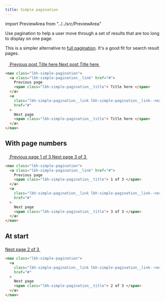 ```yaml
---
title: Simple pagination
---
```


import PreviewArea from "../../src/PreviewArea"

Use pagination to help a user move through a set of results that are too long to display on one page.

This is a simpler alternative to [full pagination](/components/pagination). It's a good fit for search result pages.

<PreviewArea>
    <nav className="lbh-simple-pagination">
        <a className="lbh-simple-pagination__link" href="#" aria-label="Page 1">
            <svg width="11" height="19" viewBox="0 0 11 19" fill="none" xmlns="http://www.w3.org/2000/svg">
                <path d="M10 1L2 9.5L10 18" stroke-width="2"/>
            </svg>
            Previous post
            <span className="lbh-simple-pagination__title">
                Title here
            </span>
        </a>
        <a className="lbh-simple-pagination__link lbh-simple-pagination__link--next" href="#" aria-label="Page 1">
            Next post
            <span className="lbh-simple-pagination__title">
                Title here
            </span>
            <svg width="11" height="19" viewBox="0 0 11 19" fill="none" xmlns="http://www.w3.org/2000/svg">
                <path d="M1 18L9 9.5L1 1" stroke-width="2"/>
            </svg>
        </a>
    </nav>
</PreviewArea>

```html
<nav class="lbh-simple-pagination">
  <a class="lbh-simple-pagination__link" href="#">
    Previous page
    <span class="lbh-simple-pagination__title"> Title here </span>
  </a>
  <a
    class="lbh-simple-pagination__link lbh-simple-pagination__link--next"
    href="#"
  >
    Next page
    <span class="lbh-simple-pagination__title"> Title here </span>
  </a>
</nav>
```

## With page numbers

<PreviewArea>
    <nav className="lbh-simple-pagination">
        <a className="lbh-simple-pagination__link" href="#" aria-label="Page 1">
            <svg width="11" height="19" viewBox="0 0 11 19" fill="none" xmlns="http://www.w3.org/2000/svg">
                <path d="M10 1L2 9.5L10 18" stroke-width="2"/>
            </svg>
            Previous page
            <span className="lbh-simple-pagination__title">
                1 of 3
            </span>
        </a>
        <a className="lbh-simple-pagination__link lbh-simple-pagination__link--next" href="#" aria-label="Page 1">
            Next page
            <span className="lbh-simple-pagination__title">
                3 of 3
            </span>
            <svg width="11" height="19" viewBox="0 0 11 19" fill="none" xmlns="http://www.w3.org/2000/svg">
                <path d="M1 18L9 9.5L1 1" stroke-width="2"/>
            </svg>
        </a>
    </nav>
</PreviewArea>

```html
<nav class="lbh-simple-pagination">
  <a class="lbh-simple-pagination__link" href="#">
    Previous page
    <span class="lbh-simple-pagination__title"> 1 of 3 </span>
  </a>
  <a
    class="lbh-simple-pagination__link lbh-simple-pagination__link--next"
    href="#"
  >
    Next page
    <span class="lbh-simple-pagination__title"> 3 of 3 </span>
  </a>
</nav>
```

## At start

<PreviewArea>
    <nav className="lbh-simple-pagination">
        <a className="lbh-simple-pagination__link lbh-simple-pagination__link--next" href="#" aria-label="Page 1">
            Next page
            <span className="lbh-simple-pagination__title">
                2 of 3
            </span>
            <svg width="11" height="19" viewBox="0 0 11 19" fill="none" xmlns="http://www.w3.org/2000/svg">
                <path d="M1 18L9 9.5L1 1" stroke-width="2"/>
            </svg>
        </a>
    </nav>
</PreviewArea>

```html
<nav class="lbh-simple-pagination">
  <a
    class="lbh-simple-pagination__link lbh-simple-pagination__link--next"
    href="#"
  >
    Next page
    <span class="lbh-simple-pagination__title"> 2 of 3 </span>
  </a>
</nav>
```
